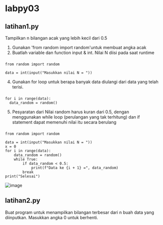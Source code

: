 # labpy03
## latihan1.py
Tampilkan n bilangan acak yang lebih kecil dari 0.5

1. Gunakan 'from random import random'untuk membuat angka acak
2. Buatlah variable dan function input & int. Nilai N diisi pada saat runtime
###
    from random import random
    
    data = int(input("Masukkan nilai N = "))
4. Gunakan for loop untuk berapa banyak data diulangi dari data yang telah terisi.
###
    for i in range(data):
      data_random = random()
5. Pesyaratan dari Nilai random harus kuran dari 0.5, dengan menggunakan while loop (perulangan yang tak terhitung) dan if statement dapat memenuhi nilai itu secara berulang
###
    from random import random

    data = int(input("Masukkan nilai N = "))
    x = 0
    for i in range(data):
        data_random = random()
        while True:
            if data_random < 0.5:
                print(f"Data ke {i + 1} =", data_random)
            break
    print("Selesai")
![image](https://user-images.githubusercontent.com/61907877/141787593-7260372d-d686-46fc-95ac-4a8077405480.png)


## latihan2.py
Buat program untuk menampilkan bilangan terbesar dari n buah data yang diinputkan.
Masukkan angka 0 untuk berhenti.

